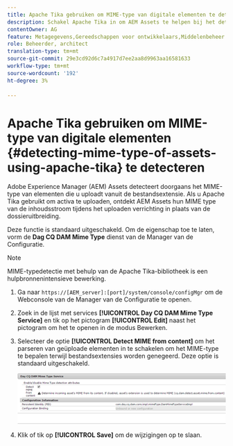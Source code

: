 ```yaml
---
title: Apache Tika gebruiken om MIME-type van digitale elementen te detecteren
description: Schakel Apache Tika in om AEM Assets te helpen bij het detecteren van het MIME-type van elementen uit de inhoudsstroom tijdens het uploaden in plaats van de bestandsextensie.
contentOwner: AG
feature: Metagegevens,Gereedschappen voor ontwikkelaars,Middelenbeheer
role: Beheerder, architect
translation-type: tm+mt
source-git-commit: 29e3cd92d6c7a4917d7ee2aa8d9963aa16581633
workflow-type: tm+mt
source-wordcount: '192'
ht-degree: 3%

---
```



# Apache Tika gebruiken om MIME-type van digitale elementen {#detecting-mime-type-of-assets-using-apache-tika} te detecteren

Adobe Experience Manager (AEM) Assets detecteert doorgaans het MIME-type van elementen die u uploadt vanuit de bestandsextensie. Als u Apache Tika gebruikt om activa te uploaden, ontdekt AEM Assets hun MIME type van de inhoudsstroom tijdens het uploaden verrichting in plaats van de dossieruitbreiding.

Deze functie is standaard uitgeschakeld. Om de eigenschap toe te laten, vorm de **Dag CQ DAM Mime Type** dienst van de Manager van de Configuratie.

>[!NOTE]
>
>MIME-typedetectie met behulp van de Apache Tika-bibliotheek is een hulpbronnenintensieve bewerking.

1. Ga naar `https://[AEM_server]:[port]/system/console/configMgr` om de Webconsole van de Manager van de Configuratie te openen.
1. Zoek in de lijst met services **[!UICONTROL Day CQ DAM Mime Type Service]** en tik op het pictogram **[!UICONTROL Edit]** naast het pictogram om het te openen in de modus Bewerken.

1. Selecteer de optie **[!UICONTROL Detect MIME from content]** om het parseren van geüploade elementen in te schakelen om het MIME-type te bepalen terwijl bestandsextensies worden genegeerd. Deze optie is standaard uitgeschakeld.

   ![chlimage_1-333](assets/chlimage_1-333.png)

1. Klik of tik op **[!UICONTROL Save]** om de wijzigingen op te slaan.
